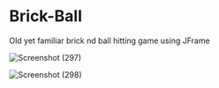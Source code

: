 # Brick-Ball
Old yet familiar brick nd ball hitting game using JFrame 

![Screenshot (297)](https://user-images.githubusercontent.com/31753397/83991415-51aad880-a96a-11ea-8f79-9bf62258d215.png)

![Screenshot (298)](https://user-images.githubusercontent.com/31753397/83991537-a9494400-a96a-11ea-9f6b-cb54400f7442.png)


